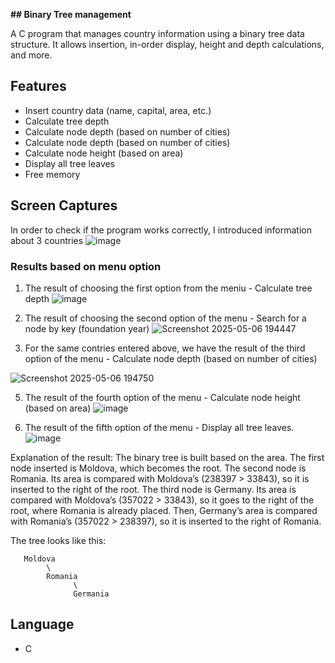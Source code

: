 **## Binary Tree management**

A C program that manages country information using a binary tree data structure.
It allows insertion, in-order display, height and depth calculations, and more.

## Features
- Insert country data (name, capital, area, etc.)
- Calculate tree depth
- Calculate node depth (based on number of cities)
- Calculate node depth (based on number of cities)
- Calculate node height (based on area)
- Display all tree leaves
- Free memory

## Screen Captures 

In order to check if the program works correctly, I introduced information about 3 countries
![image](https://github.com/user-attachments/assets/32f2ab5e-e46e-4005-b614-e3a8bbf7d8d3)

### Results based on menu option

1. The result of choosing the first option from the meniu - Calculate tree depth
![image](https://github.com/user-attachments/assets/8822c444-a769-4321-8b15-c78f1e3e1e90)

2. The result of choosing the second option of the menu - Search for a node by key (foundation year)
![Screenshot 2025-05-06 194447](https://github.com/user-attachments/assets/06119f02-e6d6-4829-981b-2bd368e3092b)

3. For the same contries entered above, we have the result of the third option of the menu - Calculate node depth (based on number of cities)
   
![Screenshot 2025-05-06 194750](https://github.com/user-attachments/assets/a3334f38-ffb2-41e9-a64b-1850357dceed)

5. The result of the fourth option of the menu - Calculate node height (based on area)
![image](https://github.com/user-attachments/assets/1754b614-e0ce-46f5-8426-f50b8d259917)

6. The result of the fifth option of the menu - Display all tree leaves. 
![image](https://github.com/user-attachments/assets/5b08b51b-9eef-42ac-b5a2-bc091ffe904f)

Explanation of the result:
The binary tree is built based on the area.
The first node inserted is Moldova, which becomes the root.
The second node is Romania. Its area is compared with Moldova’s (238397 > 33843), so it is inserted to the right of the root.
The third node is Germany. Its area is compared with Moldova’s (357022 > 33843), so it goes to the right of the root, where Romania is already placed.
Then, Germany’s area is compared with Romania’s (357022 > 238397), so it is inserted to the right of Romania.

The tree looks like this:

       Moldova
            \
            Romania
                  \
                  Germania

## Language
- C
